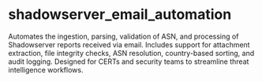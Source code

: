 # shadowserver_email_automation
Automates the ingestion, parsing, validation of ASN, and processing of Shadowserver reports received via email. Includes support for attachment extraction, file integrity checks, ASN resolution, country-based sorting, and audit logging. Designed for CERTs and security teams to streamline threat intelligence workflows.
